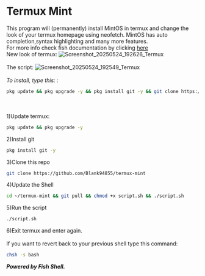 # Termux Mint
This program will (permanently) install MintOS in termux and change the look of your termux homepage using neofetch. MintOS has auto completion,syntax highlighting and many more features.
<br>
For more info check fish documentation by clicking <a href="https://fishshell.com" target="_blank">here</a>
<br>
New look of termux:
![Screenshot_20250524_192626_Termux](https://github.com/user-attachments/assets/0fe2ff16-80db-4428-9146-d069acec2527)
<br><br>
The script:
![Screenshot_20250524_192549_Termux](https://github.com/user-attachments/assets/3fb6ceaa-90a1-45e9-a806-ec845b0ec4b3)
<br><br>
<i>To install, type this: :</i>
```bash
pkg update && pkg upgrade -y && pkg install git -y && git clone https://github.com/Blank94855/termux-mint.git && cd termux-mint && chmod +x script.sh && ./script.sh
```
<br><br>
1)Update termux:
```bash
pkg update && pkg upgrade -y
```
2)Install git
```bash
pkg install git -y
```
3)Clone this repo
```bash
git clone https://github.com/Blank94855/termux-mint
```
4)Update the Shell
```bash
cd ~/termux-mint && git pull && chmod +x script.sh && ./script.sh
```
5)Run the script
```bash
./script.sh
```
6)Exit termux and enter again.
<br><br>
If you want to revert back to your previous shell type this command:<br>
```bash
chsh -s bash
```
***Powered by Fish Shell.*** 
